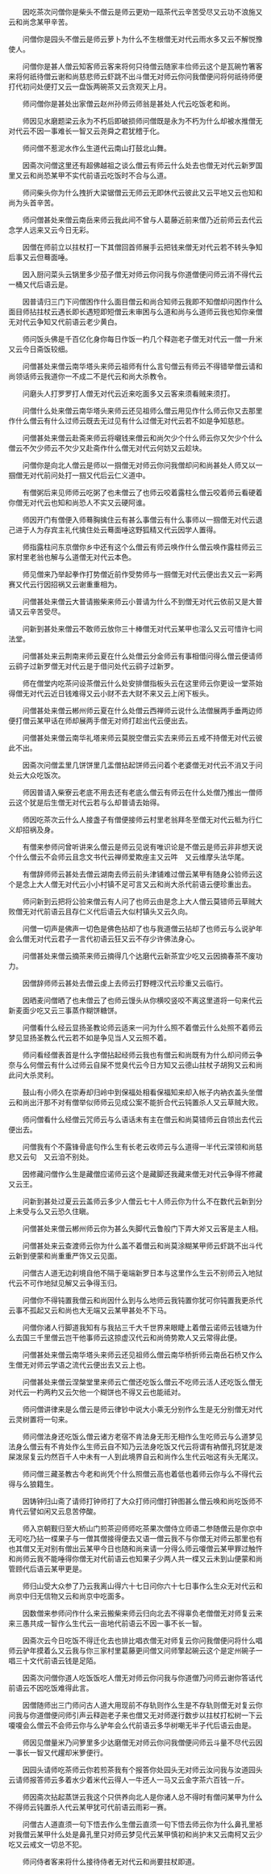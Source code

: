 <!-- { "loadSidebar": true } -->
　　因吃茶次问僧你是柴头不僧云是师云更劝一瓯茶代云辛苦受尽又云功不浪施又云和尚念某甲辛苦。

　　问僧你是园头不僧云是师云萝卜为什么不生根僧无对代云雨水多又云不解悦豫使人。

　　问僧你是甚人僧云知客师云客来将何只待僧云随家丰俭师云这个是瓦碗竹箸客来将何祇待僧云谢和尚慈悲师云虾跳不出斗僧无对师云你问我僧便问将何祇待师便打代初问处便打又云一盘饭两碗茶又云贪观天上月。

　　师问僧你是甚处出家僧云赵州孙师云师翁是甚处人代云吃饭老和尚。

　　师因见水磨题梁云永为不朽后即破损师问僧既是永为不朽为什么却被水推僧无对代云不因一事难长一智又云尧舜之君犹稽于化。

　　师问僧不惹泥水作么生道代云南山打鼓北山舞。

　　因斋次问僧这里还有超佛越祖之谈么僧云有师云什么处去也僧无对代云新罗国里又云和尚恐某甲不实代前语云吃饭时不合与么道。

　　师问柴头你为什么拽折大梁锯僧云无师云无即休代云彼此又云平地又云也知和尚为头首辛苦。

　　师问僧甚处来僧云南岳来师云我此间不曾与人葛藤近前来僧乃近前师云去代云念学人远来又云今日无彩。

　　因僧在师前立以拄杖打一下其僧回首师展手云把钱来僧无对代云若不转头争知后事又云但蓦面唾。

　　因入厨问菜头云锅里多少茄子僧无对师云你问我与你道僧便问师云消不得代云一桶又代后语云是。

　　因普请归三门下问僧困作什么面目僧云和尚合知师云我即不知僧却问困作什么面目师拈拄杖云遇长即长遇短即短僧云未审困与么道和尚与么道师云我也知你亲僧无对代云争知又代前语云老少黄白。

　　师问饭头佛是千百亿化身你每日作饭一杓几个释迦老子僧无对代云一僧一升米又云今日斋饭较细。

　　问僧甚处来僧云南华塔头来师云祖师有什么言句僧云有师云不得错举僧云请和尚领话师云我道你一不成二不是代云和尚大杀教令。

　　问磨头人打罗罗打人僧无对代云近来吃面多又云客来须看贼来须打。

　　问僧什么处来僧云南华塔头来师云还见祖师么僧云用见作什么师云你又去那里作什么僧云有什么过师云既去无过见有什么过僧无对代云若不如是争知慈悲。

　　问僧甚处来僧云赴斋来师云将嚫钱来僧云和尚欠少个什么师云你又欠少个什么僧云不欠少师云不欠少又赴斋作什么僧无对代云何妨又云趁块。

　　问僧你是向北人僧云是师以一掴僧无对师云你问我僧却问和尚甚处人师又以一掴僧无对代前问处打一掴又代后云仁义道中。

　　有僧粥后来见师师云吃粥了也未僧云了也师云咬着露柱么僧云咬着师云看硬着你僧无对代云也知和尚恐人不实又云硬阿谁。

　　师因开门有僧便入师蓦胸擒住云有甚么事僧云有什么事师以一掴僧无对代云退己进于人为存宾主礼代擒住处云蓦面唾这野狐精又代云因学人置得。

　　师指露柱问东京僧你乡中还有这个么僧云有师云唤作什么僧云唤作露柱师云三家村里老翁也解与么道僧无对代云本色。

　　师见僧来乃举起拳作打势僧近前作受势师与一掴僧无对代云便出去又云一彩两赛又代云行因招祸又云谢重重相为。

　　问僧甚处来僧云大普请搬柴来师云小普请为什么不到僧无对代云依前又是大普请又云辛苦受尽。

　　问新到甚处来僧云不敢师云放你三十棒僧无对代云某甲也漝么又云可惜许七间法堂。

　　问僧甚处来云荆南来师云夏在什么处僧云分金师云有事相借问得么僧云便请师云鹞子过新罗僧无对代云是于借问处代云鹞子过新罗。

　　师在僧堂内吃茶问设茶僧云什么处安排僧指板头云在这里师云你更设一堂茶始得僧无对代云近日钱难得又云小财不去大财不来又云上闲下板头。

　　问僧甚处来僧云郴州师云夏在什么处僧云西禅师云说什么法僧展两手垂两边师便打僧云某甲话在师却展两手僧无对师打趁出代云便出去。

　　问僧甚处来僧云南华礼塔来师云莫脱空僧云实去来师云五戒不持僧无对代云彼此不出。

　　因斋次问僧盂里几饼饼里几盂僧拈起饼师云问着个老婆僧无对代云不消又于问处云大众吃饭次。

　　师因普请入柴寮云老底不用去还有老底么僧云有师云在什么处僧乃推出一僧师云这个犹是后生僧无对代云若与么却普请去始得。

　　师因吃茶次云什么人接盏子有僧便接师云村里老翁拜冬至僧无对代云秪为行仁义却招祸及身。

　　有僧来参师问曾听讲来么僧云是师云见说有唯识论是不僧云是师云非非想天说个什么僧云不会师云且念文书代云禅师爱欺座主又云吽　又云维摩头法华尾。

　　有僧辞师师云甚处去僧云湖南去师云前头津铺难过僧云某甲有随身公验师云这个是念上大人僧无对代云小小村镇不足可言又云和尚大杀代前语云便珍重出去。

　　师问新到云把将公验来僧云有人问了也师云由是念上大人僧云莫错师云草贼大败僧无对代前语云且存仁义代后语云大似村镇头又云久向。

　　问僧一切声是佛声一切色是佛色拈却了也与我道僧云拈却了也师云与么说驴年会么僧无对代云君子一言代初语云狂又云不存少许佛法身心。

　　问僧甚处来僧云摘茶来师云摘得几个达磨代云新茶宜少吃又云因摘春茶不废功力。

　　因僧辞师师云甚处去僧云虔上去师云打野榸汉代云珍重又云临行。

　　因晒麦问僧晒了也未僧云了也师云馒头从你横咬竖咬不离这里道将一句来代云新麦面少吃又云三事蒸作糊饼糖饼。

　　问僧看什么经云显扬圣教论师云适来一问为什么照不着僧云什么处照不着师云梦见显扬圣教么代云若不如是争见当人又云照不着。

　　师问看经僧表首是什么字僧拈起经师云我也有僧云和尚既有为什么却问师云争奈与么何僧云有什么过师云自屎不觉臭代云今日方知又云德山拄杖子胡狗又云和尚此问大杀灵利。

　　鼓山有小师久在崇寿却归岭中到保福处相看保福知来却入帐子内衲衣盖头坐僧云和尚出汗那不对有僧举似师师云见成公案不能折合代云钝置杀人又云草贼大败。

　　师问僧看什么经僧云咒师云与么语话未有主在僧云和尚莫错师云自领出去代云便出去。

　　问僧我有个不露锋骨底句作么生有长老云收师云与么道得一半代云深领和尚慈悲又云句　又云洎不别处。

　　因修藏问僧作么生是藏僧应诺师云这个是藏脚还我藏来僧无对代云争得不修藏又云王。

　　问新到甚处过夏云云盖师云多少人僧云七十人师云你为什么不在数代云新到分上未受与么又云恐久住瞋。

　　问僧甚处来僧云郴州师云你为甚么失脚代云鲁般门下弄大斧又云客是主人相。

　　问僧甚处来云查渡师云你为什么盖不着僧云和尚莫涂糊某甲师云虾跳不出斗代云新到便蒙和尚重重严饰又云见面。

　　问僧古人道无边刹境自他不隔于毫端新罗日本与这里作么生云不别师云入地狱代云不可作地狱见解又云争得玉归。

　　问僧你不得钝置我僧云和尚因什么到与么地师云我钝置你犹可你钝置我更杀代云事不孤起又云和尚也大无端又云某甲甚处不下马。

　　问僧你诸人行脚道我知有与我拈三千大千世界来眼睫上着僧云诺师云钱塘为什么去国三千里僧云岂干他事师云这掠虚汉代云和尚倚势欺人又云常得此便。

　　问僧甚处来僧云南华塔头来师云还见祖师么僧云南华桥折师云南岳石桥又作么生僧无对师云学语之流代云便出去又云上也。

　　问僧甚处来僧云涅槃堂里来师云亡僧还吃饭么僧云不吃师云活人还吃饭么僧无对代云一杓两杓又云欠他一个糊饼也不得又云也能祗对。

　　师问僧讲律来是么僧云是师云律钞中说大小乘无分别作么生是无分别僧无对代云灵树置将一句来。

　　师问僧法身还吃饭么僧云诸方老宿不肯法身无形无相作么生吃师云与么道梦见法身么僧云有不肯处作么生师云自不知乃云法身吃饭又代云将谓有衲僧孔窍犹是泼屎泼尿复云灼然百千人中未有一人到此境界自云和尚作么生代云咄这有头无尾汉。

　　师问僧三藏圣教古今老和尚凭个什么照僧云高也着低也着师云你与么不得代云得与么狼籍生。

　　因铸钟归山斋了请师打钟师打了大众打师问僧打钟图甚么僧云唤和尚吃饭师不肯代云譬如闲又云息苦停酸。

　　师入京朝觐归至大桥山门煎茶迎师师吃茶果次僧侍立师语二参随僧云是你京中无可吃乃拈一楪果子与一僧其僧接得便去又语一僧云我不与你僧无对师云那里也有也其僧又无对别有僧出云某甲今日也随和尚来请一分得么师云嗄僧云某甲罪过触忤和尚师云我不能唾得你僧无对代前语云也知果子少两人共一楪又云未到山便蒙和尚管顾代后语云某甲更是。

　　师归山受大众参了乃云我离山得六十七日问你六十七日事作么生众无对代云和尚京中归无信物又云和尚京中吃面多。

　　因数僧来参师问作什么来云搬柴来师云归向北去不得辜负老僧僧无对师复云来来三愚共成一智作么生代云一亩地代前语云不因一事不长一智。

　　因斋次云今日吃饭不得迁化去也排比唱衣僧无对师复云你问我僧便问将什么唱师云驴年摸着么又云我与你三家村里葛藤更问僧又问师擎起碗云这个是定州碗子一唱三十文代前语云钱是足陌。

　　因斋次问僧你道人吃饭饭吃人僧无对师云你问我与你道僧乃问师云谢你答话代前语云不因吃饭难得此言。

　　因僧随师出三门师问古人道大用现前不存轨则作么生是不存轨则僧无对复云你问我与你道僧便问师引声云释迦老子来也僧又无对师遂行数步以拄杖打松树一下云嗄嗄会么僧云不会师云你与么驴年会么代前语云多华树嘲无半子代后语云由是。

　　师因见僧量米乃问箩里多少达磨僧无对师云你问我僧便问师云斗量不尽代云因一事长一智又代趯却米箩便行。

　　因园头请师吃茶师云你若煎茶我有个报答你处园头无对师云汝问我与汝道园头云请师报答师云多着水少着米代云得人一牛还人一马又云金字茶六百钱一斤。

　　师因斋次拈起蒸饼云我这个只供养向北人是你诸人总不得时有僧问某甲为什么不得师云钝置杀人代云某甲犹可代前语云雨彩一赛。

　　问僧古人道直须一句下悟去作么生僧云直须一句下悟去师云你为什么鼻孔里袛对我僧云某甲什么处是鼻孔里只对师云梦见代云某甲慎初和尚护末又云南柯又云少吃又云戒文一切总不犯。

　　师问侍者客来将什么接待侍者无对代云和尚要拄杖即道。


